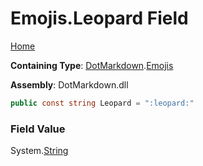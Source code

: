 # Emojis\.Leopard Field

[Home](../../../README.md)

**Containing Type**: [DotMarkdown](../../README.md)\.[Emojis](../README.md)

**Assembly**: DotMarkdown\.dll

```csharp
public const string Leopard = ":leopard:"
```

### Field Value

System\.[String](https://docs.microsoft.com/en-us/dotnet/api/system.string)